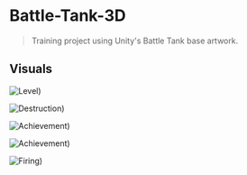 # Battle-Tank-3D
> Training project using Unity's Battle Tank base artwork.

## Visuals
![Level)](https://cdn.loom.com/images/thumbnails/20482c62433c4993a7841e08c26ff20e.jpg?Policy=eyJTdGF0ZW1lbnQiOlt7IlJlc291cmNlIjoiaHR0cHM6Ly9jZG4ubG9vbS5jb20vaW1hZ2VzL3RodW1ibmFpbHMvMjA0ODJjNjI0MzNjNDk5M2E3ODQxZTA4YzI2ZmYyMGUuanBnIiwiQ29uZGl0aW9uIjp7IkRhdGVMZXNzVGhhbiI6eyJBV1M6RXBvY2hUaW1lIjoxNjYwNTkzODUzfX19XX0_&Key-Pair-Id=APKAJQIC5BGSW7XXK7FQ&Signature=Nr-DjWhbWNgtHcCEH7aRv-PyPIYGWTqajDnNyTWEjVQ1cdZMrX3%7EcoqTZVPZvcMZLUxv9q%7EU8udhO82O%7EtMWH3cKps-xS37DVC0wd6CAyyXHGZngOpA1WpEf889jHRDPkpHZ-8fW3G75EB7TjGpAGcSQie7d7cUvlGBANVjMuFMxzYJjREuZC0tlgPQRv3Qtxn4G3TFo6sNNohhyDAEKa1CUBmLar1nJzrQPNPqadrzPvUHuVZni8hVcIBJRdUlCmPxP-FUH1IGE-4ky5Mfy-WNL9CwFzfO%7EOZVD6XBXjOTCvdeKOFLsN9mfzKkf62Qg-3jqxla9hUFVIiIUHR-m4g__)

![Destruction)](https://cdn.loom.com/images/thumbnails/21f7316773a1412e9f7a07f33dc9af51.jpg?Policy=eyJTdGF0ZW1lbnQiOlt7IlJlc291cmNlIjoiaHR0cHM6Ly9jZG4ubG9vbS5jb20vaW1hZ2VzL3RodW1ibmFpbHMvMjFmNzMxNjc3M2ExNDEyZTlmN2EwN2YzM2RjOWFmNTEuanBnIiwiQ29uZGl0aW9uIjp7IkRhdGVMZXNzVGhhbiI6eyJBV1M6RXBvY2hUaW1lIjoxNjYwNTkzNzU1fX19XX0_&Key-Pair-Id=APKAJQIC5BGSW7XXK7FQ&Signature=cU7vg4iIW57RlcV-Yzda-1CuGapWTqWSpWSf4xqqpBuFqbH0p244NwtT3W3-c4OKGmYv5%7EWvpUiOl5Yx-tstKnJpbMx6u%7EKDvBBHNNQXjXqMdpFLwi9ZXldogQlq2BH-8f-R1aUFxY%7ErtP0OcXtKli4LxYmxGgIPAoj%7EG76dS9cbZB8QplvFnKzVhQkO1H1taVrf%7EDV0to94Ps5ctTUWXBwI0eWV0mVf1AKL-cOAD2bQvuzw-5DOAB0P86rX7Z5OGbaJy-rOCtMKjYPMkJ0fcJEtxc2Dolfn76FDV7xeBelmnZKsMGRvaQi0r2CIfWpRAyYE03GGf217M30CyuURiQ__)

![Achievement)](https://cdn.loom.com/images/thumbnails/8d7c3fbba00849f887df7ea70b2c96a0.jpg?Policy=eyJTdGF0ZW1lbnQiOlt7IlJlc291cmNlIjoiaHR0cHM6Ly9jZG4ubG9vbS5jb20vaW1hZ2VzL3RodW1ibmFpbHMvOGQ3YzNmYmJhMDA4NDlmODg3ZGY3ZWE3MGIyYzk2YTAuanBnIiwiQ29uZGl0aW9uIjp7IkRhdGVMZXNzVGhhbiI6eyJBV1M6RXBvY2hUaW1lIjoxNjYwNTkzOTU3fX19XX0_&Key-Pair-Id=APKAJQIC5BGSW7XXK7FQ&Signature=rjEGj2375lMmryp4nlG3TFQDWxF7yr7R-xqY2AxskhUV7PFtJ3o9qQFQlzLiOcDHq2Amr6Xt1o9Jb15O39vqn9yzWspdXXgaeqA0X%7E6UEhwKJbJigULFFXEZ5P0MTbGR-P9b1BfLHnGqQv0jvkwHQ6xWI8PPt5qbk8dm5lIy5rCbV1WtMcwDl2LpLlNTsgdpqwaAIa5oJtn2w3EUO8VT-nx%7ES8LZafibHP2uj5ejXvxDtXltp8SGedeoiGxaH0u159PS9zUFYQm3ea36NZDretOC9qyrGdR-D9D%7EzV9yizZnrWFO49ke2U%7E-DntVC-TadfUq8EBt3K9xKy90s3Te3g__)

![Achievement)](https://cdn.loom.com/images/thumbnails/8312b084fd404ea38769fa83e1e8ab37.jpg?Policy=eyJTdGF0ZW1lbnQiOlt7IlJlc291cmNlIjoiaHR0cHM6Ly9jZG4ubG9vbS5jb20vaW1hZ2VzL3RodW1ibmFpbHMvODMxMmIwODRmZDQwNGVhMzg3NjlmYTgzZTFlOGFiMzcuanBnIiwiQ29uZGl0aW9uIjp7IkRhdGVMZXNzVGhhbiI6eyJBV1M6RXBvY2hUaW1lIjoxNjYwNTk0MDQ5fX19XX0_&Key-Pair-Id=APKAJQIC5BGSW7XXK7FQ&Signature=mNEULDGWWe2bJ-y557CBEwoxg8UlLpVaAGT3I2%7ED3sIWWlvThufQ5GAOVl3s417i6%7E2csSM1kVvcd7BOUUtfwL9ek4ur-bniEbDuMVtVgsVEjrVD5Vg7QJfPOfgx3LLMZjnBl2d2t6FgX%7E3A9F6DkixK5GJJydcELqkoOjjwD31%7EqFnauAqS0sB-u4Nf8%7EeXNJju3XtHF8ylrUtgkKx4GDLWONmF--B2JfUuSz0ikrU-94JaIyjedc7InxBIaYeqyL8sCic%7E1V%7ERrsHFHa7FZnDy3qHZ6RVUmniF9ur4hdmoSsEU0Er06oCrdHO4xeJ3JJ49zsvNl%7ECPgjXT0ls29w__)


![Firing)](https://cdn.loom.com/images/thumbnails/58a15c5d72334eb39ab96dc29892b8bc.jpg?Policy=eyJTdGF0ZW1lbnQiOlt7IlJlc291cmNlIjoiaHR0cHM6Ly9jZG4ubG9vbS5jb20vaW1hZ2VzL3RodW1ibmFpbHMvNThhMTVjNWQ3MjMzNGViMzlhYjk2ZGMyOTg5MmI4YmMuanBnIiwiQ29uZGl0aW9uIjp7IkRhdGVMZXNzVGhhbiI6eyJBV1M6RXBvY2hUaW1lIjoxNjYwNTk0MDk1fX19XX0_&Key-Pair-Id=APKAJQIC5BGSW7XXK7FQ&Signature=oOm1D8aJK%7ETaJJbw0TiljMsq8NHKkSjMDLm%7ESUkuSXShXTqetbns2DKewS%7ET%7Ezd5B5fsASyyg9DVjgraFG1aE4Af7hXSzD3V1mECMGiMPqQwxgaFivwrvTtsRevL2ug2c7QHuXKKKBfK8S4g7BzreR4YUvwEdMyHlnTGCUAQjsBs%7E-hbRm4PBkwz0PUlK%7EYT6Ni485ampJBdTXPYV7EN8dFAg35PJe97H3TvBB2FRSXHLylFMBS996au5tRXktvjSsa31UKgjfhVReVJRCiAh42Ewq8CAE7B-4J4EAyzayYoG-ryM4k5bT0xqnPPrndZwepNJak4tYJFtPtCIAsgZQ__)
